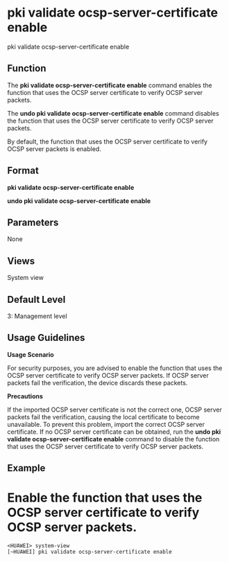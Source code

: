 pki validate ocsp-server-certificate enable
===========================================

pki validate ocsp-server-certificate enable

Function
--------



The **pki validate ocsp-server-certificate enable** command enables the function that uses the OCSP server certificate to verify OCSP server packets.

The **undo pki validate ocsp-server-certificate enable** command disables the function that uses the OCSP server certificate to verify OCSP server packets.



By default, the function that uses the OCSP server certificate to verify OCSP server packets is enabled.


Format
------

**pki validate ocsp-server-certificate enable**

**undo pki validate ocsp-server-certificate enable**


Parameters
----------

None

Views
-----

System view


Default Level
-------------

3: Management level


Usage Guidelines
----------------

**Usage Scenario**

For security purposes, you are advised to enable the function that uses the OCSP server certificate to verify OCSP server packets. If OCSP server packets fail the verification, the device discards these packets.

**Precautions**

If the imported OCSP server certificate is not the correct one, OCSP server packets fail the verification, causing the local certificate to become unavailable. To prevent this problem, import the correct OCSP server certificate. If no OCSP server certificate can be obtained, run the **undo pki validate ocsp-server-certificate enable** command to disable the function that uses the OCSP server certificate to verify OCSP server packets.


Example
-------

# Enable the function that uses the OCSP server certificate to verify OCSP server packets.
```
<HUAWEI> system-view
[~HUAWEI] pki validate ocsp-server-certificate enable

```